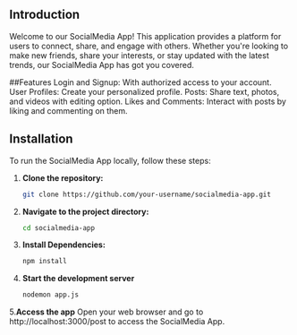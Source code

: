 ## Introduction

Welcome to our SocialMedia App! This application provides a platform for users to connect, share, and engage with others. Whether you're looking to make new friends, share your interests, or stay updated with the latest trends, our SocialMedia App has got you covered.

##Features
Login and Signup: With authorized access to your account.
User Profiles: Create your personalized profile.
Posts: Share text, photos, and videos with editing option.
Likes and Comments: Interact with posts by liking and commenting on them.

## Installation

To run the SocialMedia App locally, follow these steps:

1. **Clone the repository:**
   ```bash
   git clone https://github.com/your-username/socialmedia-app.git


2. **Navigate to the project directory:**
   ```bash
   cd socialmedia-app

3. **Install Dependencies:**
   ```bash
   npm install

4. **Start the development server**
   ```bash
   nodemon app.js

5.**Access the app**
Open your web browser and go to http://localhost:3000/post to access the SocialMedia App.

